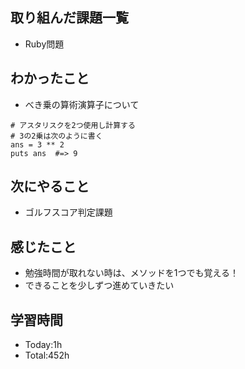 ## 取り組んだ課題一覧
- Ruby問題

## わかったこと
- べき乗の算術演算子について
```
# アスタリスクを2つ使用し計算する
# 3の2乗は次のように書く
ans = 3 ** 2
puts ans  #=> 9
```
  
## 次にやること
- ゴルフスコア判定課題

## 感じたこと
- 勉強時間が取れない時は、メソッドを1つでも覚える！
- できることを少しずつ進めていきたい
  
## 学習時間
- Today:1h
- Total:452h
 
